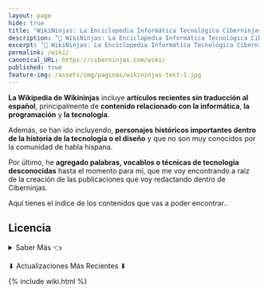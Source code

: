 ```yaml
---
layout: page
hide: true
title: "WikiNinjas: La Enciclopedia Informática Tecnológica Ciberninjas"
description: "🤯 WikiNinjas: La Enciclopedia Informática Tecnológica Ciberninjas actualizada creada por Ciberninjas"
excerpt: "🤯 WikiNinjas: La Enciclopedia Informática Tecnológica Ciberninjas actualizada creada por Ciberninjas"
permalink: /wiki/
canonical_URL: https://ciberninjas.com/wiki/
published: true
feature-img: /assets/img/paginas/wikininjas-test-1.jpg
---
```


**La Wikipedia de Wikininjas** incluye **artículos recientes sin traducción al español**, principalmente de **contenido relacionado con la informática**, **la programación** y **la tecnología**.

Además, se han ido incluyendo, **personajes históricos importantes dentro de la historia de la tecnología o el diseño** y que no son muy conocidos por la comunidad de habla hispana.

Por último, he **agregado palabras, vocablos o técnicas de tecnología desconocidas** hasta el momento para mí, que me voy encontrando a raíz de la creación de las publicaciones que voy redactando dentro de Ciberninjas.

Aquí tienes el índice de los contenidos que vas a poder encontrar..
<!-- ## Artículos -->
<!-- [Ciborg](/wiki/ciborg) -->
<!-- ## Artículos Por Desarrollar - Ciborg -->
<!-- - [Ciborg](/wiki/ciborg) -->

## Licencia

<details>
<summary> Saber Más 👈</summary>
<br/>
<p>El contenido aquí creado está bajo Licencia Creative Commons 4.0, siendo sus propietarios intelectuales los autores de los artículos en la versión inglesa de la Wikipedia; y los propietarios de las imágenes los autores de las mismas.</p>
<p>Al tratarse este caso de una traducción, el contenido pasa a quedar bajo la misma licencia; teniendo que reconocer por lo tanto, a los autores de la versión inglesa como al autor de la versión en español: Pablo Álvarez Corredera a excepción de que en las entradas se específique lo contrario.</p>
<p>Las fuentes pueden encontrarse al pie de cada uno de los artículos o secciones que se irán generando.</p>
</details>

⬇ Actualizaciones Más Recientes ⬇

{% include wiki.html %}